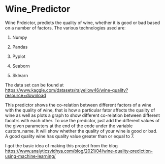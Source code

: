 # Wine_Predictor

Wine Prdeictor, predicts the quality of wine, whether it is good or bad based on a number of factors. The various technologies used are:

1. Numpy

2. Pandas

3. Pyplot

4. Seaborn

5. Sklearn

The data set can be found at https://www.kaggle.com/datasets/rajyellow46/wine-quality?resource=download

This predictor shows the co-relation between different factors of a wine with the quality of wine, that is how a particular fator affects the quality of wine as well as
plots a graph to show different co-relation between different facotrs with each other. 
To use the predictor, just add the different values of the given parameters at the end of the code under the variable custom_name. It will show whether the quality of your wine is good or bad.
A good quality wine has quality value greater than or equal to 7.

I got the basic idea of making this project from the blog https://www.analyticsvidhya.com/blog/2021/04/wine-quality-prediction-using-machine-learning/
